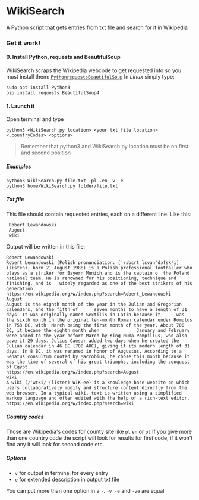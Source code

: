 # WikiSearch
A Python script that gets entries from txt file and search for it in Wikipedia

### Get it work!


#### 0. Install Python, requests and BeautifulSoup 
WikiSearch scraps the Wikipedia webcode to get requested info so you must install them:
[`Python`](https://www.python.org/downloads/ "Python")[`requests`](https://2.python-requests.org/en/master/user/install/#install "requests")[`BeautifulSoup`](https://www.crummy.com/software/BeautifulSoup/bs4/doc/)
In *Linux* simply type:

    sudo apt install Python3
    pip install requests BeautifulSoup4
    
#### 1. Launch it 
Open terminal and type 

    python3 <WikiSearch.py location> <your txt file location> <.countryCodes> <options>
	
> Remember that python3 and WikiSearch.py location must be on first and second position

##### Examples
    python3 WikiSearch.py file.txt .pl .en -v -e
	python3 home/WikiSearch.py folder/file.txt
	
##### Txt file
This file should contain requested entries, each on a different line. Like this:

     Robert Lewandowski
	 August
	 wiki
Output will be written in this file:

    Robert Lewandowski
	Robert Lewandowski (Polish pronunciation: [ˈrɔbɛrt lɛvanˈdɔfskʲi] (listen); born 21 August 1988) is a Polish professional footballer who plays as a striker for Bayern Munich and is the captain o 	the Poland national team. He is renowned for his positioning, technique and finishing, and is 	widely regarded as one of the best strikers of his generation.
	https://en.wikipedia.org/w/index.php?search=Robert_Lewandowski
	August
	August is the eighth month of the year in the Julian and Gregorian calendars, and the fifth of 		seven months to have a length of 31 days. It was originally named Sextilis in Latin because it 		was the sixth month in the original ten-month Roman calendar under Romulus in 753 BC, with 	March being the first month of the year. About 700 BC, it became the eighth month when 				January and February were added to the year before March by King Numa Pompilius, who also gave it 29 days. Julius Caesar added two days when he created the Julian calendar in 46 BC (708 AUC), giving it its modern length of 31 days. In 8 BC, it was renamed in honor of Augustus. According to a Senatus consultum quoted by Macrobius, he chose this month because it was the time of several of his great triumphs, including the conquest of Egypt.
	https://en.wikipedia.org/w/index.php?search=August
	wiki
	A wiki (/ˈwɪki/ (listen) WIK-ee) is a knowledge base website on which users collaboratively modify and structure content directly from the web browser. In a typical wiki, text is written using a simplified markup language and often edited with the help of a rich-text editor.
	https://en.wikipedia.org/w/index.php?search=wiki
	
##### Country codes
Those are Wikipedia's codes for county site like `pl` `en` or `pt`
If you give more than one country code the script will look for results for first code, if it won't find any it will look for second code etc.
##### Options
- `v` for output in terminal for every entry
- `e` for extended description in output txt file

You can put more than one option in a `-`. `-v -e` and `-ve` are equal 
